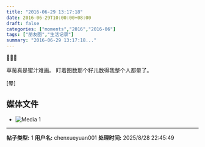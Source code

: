 ```yaml
---
title: "2016-06-29 13:17:18"
date: 2016-06-29T10:00:00+08:00
draft: false
categories: ["moments","2016","2016-06"]
tags: ["朋友圈","生活记录"]
summary: "2016-06-29 13:17:18..."
---
```


🍓🍓🍓

草莓真是蜜汁难画。
盯着图数那个籽儿数得我整个人都晕了。

[晕]

## 媒体文件

- ![Media 1](/Moments/photos/2016-06-29/201606291317180.jpg)

---

**帖子类型:** 1
**用户名:** chenxueyuan001
**处理时间:** 2025/8/28 22:45:49